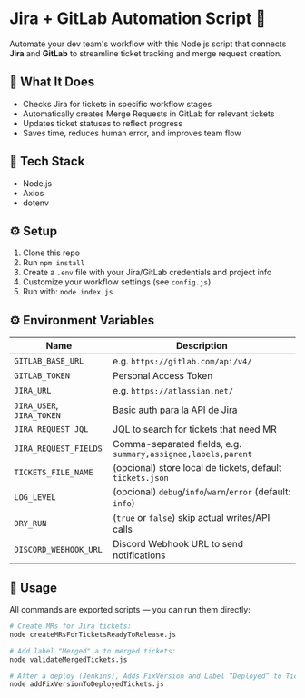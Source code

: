 # Jira + GitLab Automation Script 🚀

Automate your dev team's workflow with this Node.js script that connects **Jira** and **GitLab** to streamline ticket tracking and merge request creation.

## 🔧 What It Does
- Checks Jira for tickets in specific workflow stages
- Automatically creates Merge Requests in GitLab for relevant tickets
- Updates ticket statuses to reflect progress
- Saves time, reduces human error, and improves team flow

## 🧰 Tech Stack
- Node.js
- Axios
- dotenv

## ⚙️ Setup
1. Clone this repo
2. Run `npm install`
3. Create a `.env` file with your Jira/GitLab credentials and project info
4. Customize your workflow settings (see `config.js`)
5. Run with: `node index.js`

## ⚙️ Environment Variables

| Name                         | Description                                                        |
|------------------------------|--------------------------------------------------------------------|
| `GITLAB_BASE_URL`            | e.g. `https://gitlab.com/api/v4/`                                  |
| `GITLAB_TOKEN`               | Personal Access Token                                              |
| `JIRA_URL`                   | e.g. `https://atlassian.net/`                                      |
| `JIRA_USER`, `JIRA_TOKEN`    | Basic auth para la API de Jira                                     |
| `JIRA_REQUEST_JQL`           | JQL to search for tickets that need MR                             |
| `JIRA_REQUEST_FIELDS`        | Comma-separated fields, e.g. `summary,assignee,labels,parent`      |
| `TICKETS_FILE_NAME`          | (opcional) store local de tickets, default `tickets.json`          |
| `LOG_LEVEL`                  | (opcional) `debug`/`info`/`warn`/`error` (default: `info`)         |
| `DRY_RUN`                    | (`true` or `false`) skip actual writes/API calls                   |
| `DISCORD_WEBHOOK_URL`        | Discord Webhook URL to send notifications                          |

## 🧰 Usage

All commands are exported scripts — you can run them directly:

```bash
# Create MRs for Jira tickets:
node createMRsForTicketsReadyToRelease.js

# Add label "Merged" a to merged tickets:
node validateMergedTickets.js

# After a deploy (Jenkins), Adds FixVersion and Label “Deployed” to Tickets:
node addFixVersionToDeployedTickets.js
```